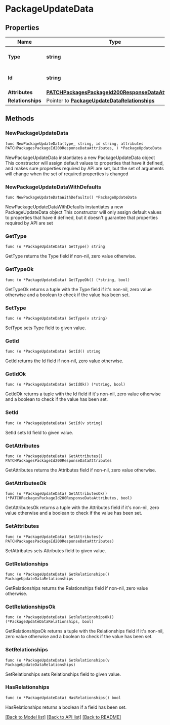 # PackageUpdateData

## Properties

Name | Type | Description | Notes
------------ | ------------- | ------------- | -------------
**Type** | **string** | The resource&#39;s type | [default to "packages"]
**Id** | **string** | The resource&#39;s id | 
**Attributes** | [**PATCHPackagesPackageId200ResponseDataAttributes**](PATCHPackagesPackageId200ResponseDataAttributes.md) |  | 
**Relationships** | Pointer to [**PackageUpdateDataRelationships**](PackageUpdateDataRelationships.md) |  | [optional] 

## Methods

### NewPackageUpdateData

`func NewPackageUpdateData(type_ string, id string, attributes PATCHPackagesPackageId200ResponseDataAttributes, ) *PackageUpdateData`

NewPackageUpdateData instantiates a new PackageUpdateData object
This constructor will assign default values to properties that have it defined,
and makes sure properties required by API are set, but the set of arguments
will change when the set of required properties is changed

### NewPackageUpdateDataWithDefaults

`func NewPackageUpdateDataWithDefaults() *PackageUpdateData`

NewPackageUpdateDataWithDefaults instantiates a new PackageUpdateData object
This constructor will only assign default values to properties that have it defined,
but it doesn't guarantee that properties required by API are set

### GetType

`func (o *PackageUpdateData) GetType() string`

GetType returns the Type field if non-nil, zero value otherwise.

### GetTypeOk

`func (o *PackageUpdateData) GetTypeOk() (*string, bool)`

GetTypeOk returns a tuple with the Type field if it's non-nil, zero value otherwise
and a boolean to check if the value has been set.

### SetType

`func (o *PackageUpdateData) SetType(v string)`

SetType sets Type field to given value.


### GetId

`func (o *PackageUpdateData) GetId() string`

GetId returns the Id field if non-nil, zero value otherwise.

### GetIdOk

`func (o *PackageUpdateData) GetIdOk() (*string, bool)`

GetIdOk returns a tuple with the Id field if it's non-nil, zero value otherwise
and a boolean to check if the value has been set.

### SetId

`func (o *PackageUpdateData) SetId(v string)`

SetId sets Id field to given value.


### GetAttributes

`func (o *PackageUpdateData) GetAttributes() PATCHPackagesPackageId200ResponseDataAttributes`

GetAttributes returns the Attributes field if non-nil, zero value otherwise.

### GetAttributesOk

`func (o *PackageUpdateData) GetAttributesOk() (*PATCHPackagesPackageId200ResponseDataAttributes, bool)`

GetAttributesOk returns a tuple with the Attributes field if it's non-nil, zero value otherwise
and a boolean to check if the value has been set.

### SetAttributes

`func (o *PackageUpdateData) SetAttributes(v PATCHPackagesPackageId200ResponseDataAttributes)`

SetAttributes sets Attributes field to given value.


### GetRelationships

`func (o *PackageUpdateData) GetRelationships() PackageUpdateDataRelationships`

GetRelationships returns the Relationships field if non-nil, zero value otherwise.

### GetRelationshipsOk

`func (o *PackageUpdateData) GetRelationshipsOk() (*PackageUpdateDataRelationships, bool)`

GetRelationshipsOk returns a tuple with the Relationships field if it's non-nil, zero value otherwise
and a boolean to check if the value has been set.

### SetRelationships

`func (o *PackageUpdateData) SetRelationships(v PackageUpdateDataRelationships)`

SetRelationships sets Relationships field to given value.

### HasRelationships

`func (o *PackageUpdateData) HasRelationships() bool`

HasRelationships returns a boolean if a field has been set.


[[Back to Model list]](../README.md#documentation-for-models) [[Back to API list]](../README.md#documentation-for-api-endpoints) [[Back to README]](../README.md)


